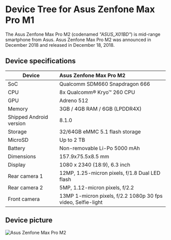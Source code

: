 # Device Tree for Asus Zenfone Max Pro M1
The Asus Zenfone Max Pro M2 (codenamed _"ASUS_X01BD"_) is mid-range smartphone from Asus.
Asus Zenfone Max Pro M2 was announced in December 2018 and released in December 18, 2018.

## Device specifications

| Device                  | Asus Zenfone Max Pro M2                                     |
| ----------------------- | :---------------------------------------------------------- |
| SoC                     | Qualcomm SDM660 Snapdragon 666                              |
| CPU                     | 8x Qualcomm® Kryo™ 260 CPU                                  |
| GPU                     | Adreno 512                                                  |
| Memory                  | 3GB / 4GB RAM / 6GB (LPDDR4X)                               |
| Shipped Android version | 8.1.0                                                       |
| Storage                 | 32/64GB eMMC 5.1 flash storage                              |
| MicroSD                 | Up to 2 TB                                                  |
| Battery                 | Non-removable Li-Po 5000 mAh                                |
| Dimensions              | 157.9x75.5x8.5 mm                                           |
| Display                 | 1080 x 2340 (18:9), 6.3 inch                                |
| Rear camera 1           | 12MP, 1.25-micron pixels, f/1.8 Dual LED flash              |
| Rear camera 2           | 5MP, 1.12-micron pixels, f/2.2                              |
| Front camera            | 13MP 1-micron pixels, f/2.2 1080p 30 fps video, Selfie-light|

## Device picture

![Asus Zenfone Max Pro M2](https://i-cdn.phonearena.com/images/phones/74675-xlarge/Asus-ZenFone-Max-Pro-M2.jpg)
